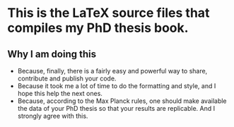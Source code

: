 This is the LaTeX source files that compiles my PhD thesis book. 
===============================================================


Why I am doing this
------------------

* Because, finally, there is a fairly easy and powerful way to share, contribute and publish your code.
* Because it took me a lot of time to do the formatting and style, and I hope this help the next ones.
* Because, according to the Max Planck rules, one should make available the data of your PhD thesis so that your results are replicable. And I strongly agree with this.

